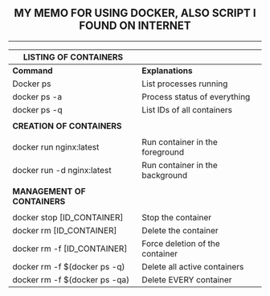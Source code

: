 <h2 align = "center"> MY MEMO FOR USING DOCKER, ALSO SCRIPT I FOUND ON INTERNET</h2>
<hr>

|          **LISTING OF CONTAINERS**          |                                     |
|---------------------------------------------|------------------------------------ |
| **Command**                                 | **Explanations**                    |
| Docker ps                                   | List processes running              |
| docker ps -a                                | Process status of everything        |
| docker ps -q                                | List IDs of all containers          |
|                                             |                                     |
|         **CREATION OF CONTAINERS**          |                                     |
|                                             |                                     |
| docker run nginx:latest                     | Run container in the foreground     |
| docker run -d nginx:latest                  | Run container in the background     |
|                                             |                                     |
|     **MANAGEMENT OF CONTAINERS**            |                                     |
|                                             |                                     |
| docker stop [ID_CONTAINER]                  | Stop the container                  |
| docker rm [ID_CONTAINER]                    | Delete the container                |
| docker rm -f [ID_CONTAINER]                 | Force deletion of the container     |
| docker rm -f $(docker ps -q)                | Delete all active containers        |
| docker rm -f $(docker ps -qa)               | Delete EVERY container              |




